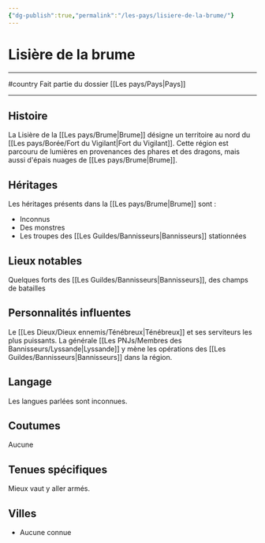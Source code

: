 ```yaml
---
{"dg-publish":true,"permalink":"/les-pays/lisiere-de-la-brume/"}
---
```


# Lisière de la brume
---
#country 
Fait partie du dossier [[Les pays/Pays\|Pays]]

-------
## Histoire
La Lisière de la [[Les pays/Brume\|Brume]] désigne un territoire au nord du [[Les pays/Borée/Fort du Vigilant\|Fort du Vigilant]]. Cette région est parcouru de lumières en provenances des phares et des dragons, mais aussi d'épais nuages de [[Les pays/Brume\|Brume]].
## Héritages
Les héritages présents dans la [[Les pays/Brume\|Brume]] sont :
- Inconnus
- Des monstres
- Les troupes des [[Les Guildes/Bannisseurs\|Bannisseurs]] stationnées
## Lieux notables
Quelques forts des [[Les Guildes/Bannisseurs\|Bannisseurs]], des champs de batailles
## Personnalités influentes
Le [[Les Dieux/Dieux ennemis/Ténébreux\|Ténébreux]] et ses serviteurs les plus puissants. La générale [[Les PNJs/Membres des Bannisseurs/Lyssande\|Lyssande]] y mène les opérations des [[Les Guildes/Bannisseurs\|Bannisseurs]] dans la région.
## Langage
Les langues parlées sont inconnues.
## Coutumes
Aucune
## Tenues spécifiques
Mieux vaut y aller armés.
## Villes
- Aucune connue